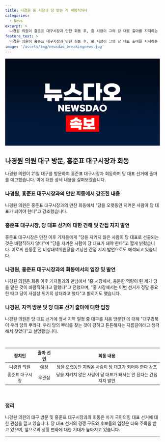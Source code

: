 ```yaml
---
title: 나경원 홍 시장과 당 맡는 게 바람직하다
categories:
  - News
excerpt: >
  나경원 의원이 홍준표 대구시장과 만찬 회동 후, 홍 시장이 그의 당 대표 출마를 지지하는 발언을 하며 당 대표로서의 역량을 언급했다. 또한, 홍 시장은 당 대표로는 당을 지켜온 사람이 선출돼야 한다는 입장을 피력하며 한동훈 전 비상대책위원장을 겨냥한 발언을 하였다. 이에 나경원 의원은 홍 시장과의 회동을 통해 지역 일정 및 당 대표 선거에 대한 입장을 밝히고, 윤석열 대통령과의 이야기는 당 대표 선거에 용산을 끌어들이는 것은 바람직하지 않다고 언급하며 간접적으로 지지를 의사를 표명했다.
feature_text: >
  나경원 의원이 홍준표 대구시장과 만찬 회동 후, 홍 시장이 그의 당 대표 출마를 지지하는 발언을 하며 당 대표로서의 역량을 언급했다. 또한, 홍 시장은 당 대표로는 당을 지켜온 사람이 선출돼야 한다는 입장을 피력하며 한동훈 전 비상대책위원장을 겨냥한 발언을 하였다. 이에 나경원 의원은 홍 시장과의 회동을 통해 지역 일정 및 당 대표 선거에 대한 입장을 밝히고, 윤석열 대통령과의 이야기는 당 대표 선거에 용산을 끌어들이는 것은 바람직하지 않다고 언급하며 간접적으로 지지를 의사를 표명했다.
image: '/assets/img/newsdao_breakingnews.jpg'
---
```


<p><img src="/assets/img/newsdao_breakingnews.jpg" alt="koreaapp 속보" /></p>

<h2 data-ke-size="size26">나경원 의원 대구 방문, 홍준표 대구시장과 회동</h2>

<p data-ke-size="size16">나경원 의원이 21일 대구를 방문하여 홍준표 대구시장과 회동하며 당 대표 선거에 출마를 예고했습니다. 이에 대한 상세 내용을 살펴보겠습니다.</p>

<h3>나경원, 홍준표 대구시장과의 만찬 회동에서 강조한 내용</h3>

<p data-ke-size="size16">나경원 의원은 홍준표 대구시장과의 만찬 회동에서 "당을 오랫동안 지켜온 사람이 당 대표가 되어야 한다"고 강조했습니다.</p>

<h3>홍준표 대구시장, 당 대표 선거에 대한 견해 및 간접 지지 발언</h3>

<p data-ke-size="size16">홍준표 대구시장은 만찬 이후 기자들에게 "당을 지키지 않은 사람이 당 대표로 선출되는 것은 바람직하지 않다"며 "당을 지켜온 사람이 당 대표가 돼야 한다"고 짧게 밝혔습니다. 이로써 한동훈 전 비상대책위원장을 겨냥한 간접 지지 발언으로도 해석되고 있습니다.</p>

<h3>나경원, 홍준표 대구시장과의 회동에서의 입장 및 발언</h3>

<p data-ke-size="size16">나경원 의원은 회동 이후 기자들과의 만남에서 "홍 시장께서, 충분한 역량이 된 제가 당을 맡은 것이 바람직하다고 말했다"고 전했으며, "홍 시장께서는 이번 선거가 정말 중요한 때고 당이 사실상 위기의 상태라고 했다"고 밝히기도 했습니다.</p>

<h3>나경원, 지역 방문 및 당 대표 선거 출마에 대한 입장</h3>

<p data-ke-size="size16">나경원 의원은 당 대표 선거에 앞서 지역 일정 중 대구를 처음 방문한 데 대해 "대구경북이 우리 당의 뿌리다. 우리 당의 뿌리를 찾는 것이 강하고 튼튼해지는 지름길이라고 생각해서 찾았다"고 설명했습니다.</p>

<p data-ke-size="size16">&nbsp;</p>

<table>
    <thead>
        <tr>
            <th style="text-align: center;">정치인</th>
            <th style="text-align: center;">출마 선언</th>
            <th style="text-align: center;">회동 내용</th>
        </tr>
    </thead>
    <tbody>
        <tr>
            <td style="text-align: center;">나경원 의원</td>
            <td style="text-align: center;">예정</td>
            <td style="text-align: center;">당을 오랫동안 지켜온 사람이 당 대표가 되어야 한다 강조</td>
        </tr>
        <tr>
            <td style="text-align: center;">홍준표 대구시장</td>
            <td style="text-align: center;">무관심</td>
            <td style="text-align: center;">당을 지키지 않은 사람이 당 대표가 돼서는 안 된다는 간접 지지 발언</td>
        </tr>
    </tbody>
</table>

<p data-ke-size="size16">&nbsp;</p>

<h3>정리</h3>

<p data-ke-size="size16">나경원 의원의 대구 방문 및 홍준표 대구시장과의 회동은 차기 국민의힘 대표 선거에 대한 관심을 끌고 있습니다. 당 대표 선거의 경쟁 구도와 후보들의 입장은 더욱 주목을 받고 있으며, 앞으로의 상황 변화에 대한 기대가 높아지고 있습니다.</p>

<hr>

<p data-ke-size="size16">&nbsp;</p>

